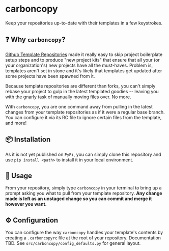 # carboncopy

Keep your repositories up-to-date with their templates in a few keystrokes.

## ❓ Why `carboncopy`?

[Github Template Repositories](https://github.blog/2019-06-06-generate-new-repositories-with-repository-templates/) made it really easy to skip project boilerplate setup steps and to produce "new project kits" that ensure that all your (or your organization's) new projects have all the must-haves. Problem is, templates aren't set in stone and it's likely that templates get updated after some projects have been spawned from it.

Because template repositories are different than forks, you can't simply rebase your project to gulp in the latest templated goodies -- leaving you with the gnarly task of manually moving files over. No more.

With `carboncopy`, you are one command away from pulling in the latest changes from your template repositories as if it were a regular base branch. You can configure it via its RC file to ignore certain files from the template, and more!

## 📦 Installation

As it is not yet published on `PyPi`, you can simply clone this repository and use `pip install <path>` to install it in your local environment.

## 🔨 Usage

From your repository, simply type `carboncopy` in your terminal to bring up a prompt asking you what to pull from your template repository. __Any change made is left as an unstaged change so you can commit and merge it however you want.__

## ⚙ Configuration

You can configure the way `carboncopy` handles your template's contents by creating a `.carboncopyrc` file at the root of your repository. Documentation TBD. See `src/carboncopy/config_defaults.py` for general layout.
